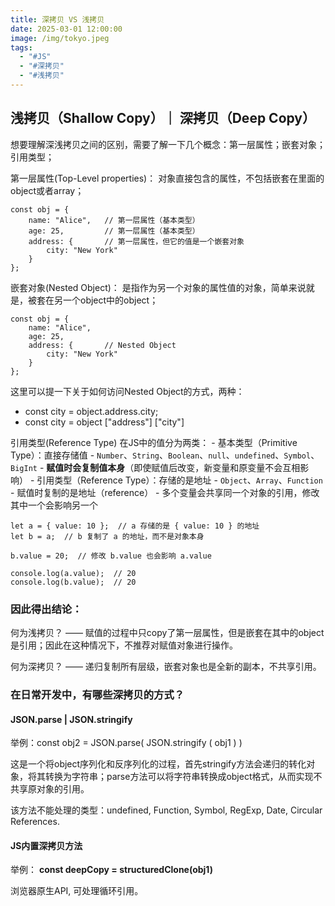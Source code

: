 ```yaml
---
title: 深拷贝 VS 浅拷贝
date: 2025-03-01 12:00:00
image: /img/tokyo.jpeg
tags:
  - "#JS"
  - "#深拷贝"
  - "#浅拷贝"
---
```

## 浅拷贝（Shallow Copy）｜  深拷贝（Deep Copy）

想要理解深浅拷贝之间的区别，需要了解一下几个概念：第一层属性；嵌套对象；引用类型；

第一层属性(Top-Level properties)：
	对象直接包含的属性，不包括嵌套在里面的object或者array；
	
```
const obj = {
    name: "Alice",   // 第一层属性（基本类型）
    age: 25,         // 第一层属性（基本类型）
    address: {       // 第一层属性，但它的值是一个嵌套对象
        city: "New York"
    }
};

```

嵌套对象(Nested Object)：
	 是指作为另一个对象的属性值的对象，简单来说就是，被套在另一个object中的object；
	 
```
const obj = {
    name: "Alice",   
    age: 25,         
    address: {       // Nested Object
        city: "New York"
    }
};
```
这里可以提一下关于如何访问Nested Object的方式，两种：
- const city = object.address.city;
- const city = object ["address"]  ["city"]

引用类型(Reference Type)
	在JS中的值分为两类：
		- 基本类型（Primitive Type）：直接存储值
			- `Number`、`String`、`Boolean`、`null`、`undefined`、`Symbol`、`BigInt`
			- **赋值时会复制值本身**（即使赋值后改变，新变量和原变量不会互相影响）
		-  引用类型（Reference Type）：存储的是地址
			- `Object`、`Array`、`Function`
			- 赋值时复制的是地址（reference）
			- 多个变量会共享同一个对象的引用，修改其中一个会影响另一个

```
let a = { value: 10 };  // a 存储的是 { value: 10 } 的地址
let b = a;  // b 复制了 a 的地址，而不是对象本身

b.value = 20;  // 修改 b.value 也会影响 a.value

console.log(a.value);  // 20
console.log(b.value);  // 20

```

### 因此得出结论：

何为浅拷贝？ ——  赋值的过程中只copy了第一层属性，但是嵌套在其中的object是引用；因此在这种情况下，不推荐对赋值对象进行操作。

何为深拷贝？ —— 递归复制所有层级，嵌套对象也是全新的副本，不共享引用。

### 在日常开发中，有哪些深拷贝的方式？

#### JSON.parse | JSON.stringify

 举例：const obj2 = JSON.parse( JSON.stringify ( obj1 ) )
 
这是一个将object序列化和反序列化的过程，首先stringify方法会递归的转化对象，将其转换为字符串；parse方法可以将字符串转换成object格式，从而实现不共享原对象的引用。

该方法不能处理的类型：undefined, Function, Symbol, RegExp, Date, Circular References.

#### JS内置深拷贝方法

举例： **const deepCopy = structuredClone(obj1)**

浏览器原生API, 可处理循环引用。


